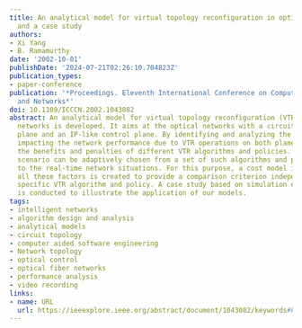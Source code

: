 ```yaml
---
title: An analytical model for virtual topology reconfiguration in optical networks
  and a case study
authors:
- Xi Yang
- B. Ramamurthy
date: '2002-10-01'
publishDate: '2024-07-21T02:26:10.704823Z'
publication_types:
- paper-conference
publication: '*Proceedings. Eleventh International Conference on Computer Communications
  and Networks*'
doi: 10.1109/ICCCN.2002.1043082
abstract: An analytical model for virtual topology reconfiguration (VTR) in optical
  networks is developed. It aims at the optical networks with a circuit-based data
  plane and an IP-like control plane. By identifying and analyzing the important factors
  impacting the network performance due to VTR operations on both planes, we can compare
  the benefits and penalties of different VTR algorithms and policies. The best VTR
  scenario can be adaptively chosen from a set of such algorithms and policies according
  to the real-time network situations. For this purpose, a cost model integrating
  all these factors is created to provide a comparison criterion independent of any
  specific VTR algorithm and policy. A case study based on simulation experiments
  is conducted to illustrate the application of our models.
tags:
- intelligent networks
- algorithm design and analysis
- analytical models
- circuit topology
- computer aided software engineering
- Network topology
- optical control
- optical fiber networks
- performance analysis
- video recording
links:
- name: URL
  url: https://ieeexplore.ieee.org/abstract/document/1043082/keywords#keywords
---
```


